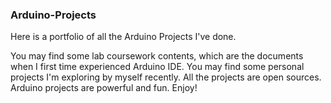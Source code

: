 ### Arduino-Projects

Here is a portfolio of all the Arduino Projects I've done. 

You may find some lab coursework contents, which are the documents when I first time experienced Arduino IDE. You may find some personal projects I'm exploring by myself recently. All the projects are open sources. Arduino projects are powerful and fun. Enjoy! 
